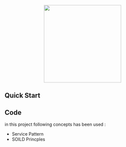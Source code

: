 <p align="center"><a href="#" target="_blank"><img src="https://www.check24.de/assets/images/web/misc/check24_200x200.png" width="250"></a></p>

## Quick Start


## Code
in this project following concepts has been used :
- Service Pattern
- SOILD Princples
